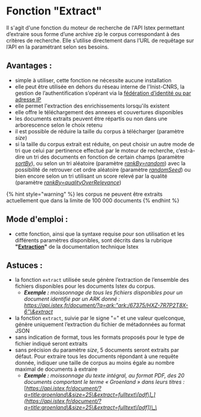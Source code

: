 # Fonction "Extract"

Il s'agit d'une fonction du moteur de recherche de l'API Istex permettant d’extraire sous forme d’une archive zip le corpus correspondant à des critères de recherche. Elle s’utilise directement dans l’URL de requêtage sur l’API en la paramétrant selon ses besoins.

## **Avantages :**

* simple à utiliser, cette fonction ne nécessite aucune installation
* elle peut être utilisée en dehors du réseau interne de l'Inist-CNRS, la gestion de l’authentification s’opérant via la [fédération d’identité ou par adresse IP](../../api/access/auth-modes.md)&#x20;
* elle permet l'extraction des enrichissements lorsqu'ils existent&#x20;
* elle offre le téléchargement des annexes et couvertures disponibles
* les documents extraits peuvent être répartis ou non dans une arborescence selon le choix retenu
* il est possible de réduire la taille du corpus à télécharger (paramètre _size_)
* si la taille du corpus extrait est réduite, on peut choisir un autre mode de tri que celui par pertinence effectué par le moteur de recherche, c’est-à-dire un tri des documents en fonction de certain champs (paramètre [_sortBy_](../../api/results/sortby.md)), ou selon un tri aléatoire (paramètre [_rankBy=random_](../../api/results/scoring.md)) avec la possibilité de retrouver cet ordre aléatoire (paramètre [_randomSeed_](../../api/results/scoring.md)) ou bien encore selon un tri utilisant un score relevé par la qualité (paramètre [_rankBy=qualityOverRelevance_](../../api/results/scoring.md))



{% hint style="warning" %}
les corpus ne peuvent être extraits actuellement que dans la limite de 100 000 documents
{% endhint %}

## **Mode d'emploi :**&#x20;

* cette fonction, ainsi que la syntaxe requise pour son utilisation et les différents paramètres disponibles, sont décrits dans la rubrique **"**[**Extraction**](../../api/search/extract-feature.md)**"** de la documentation technique Istex

## **Astuces :**

* la fonction `extract` utilisée seule génère l’extraction de l’ensemble des fichiers disponibles pour les documents Istex du corpus.&#x20;
  * _**Exemple :**_ _moissonnage de tous les fichiers disponibles pour un document identifié par un ARK donné :_[  _https://api.istex.fr/document/?q=ark:"ark:/67375/HXZ-7R7P2T8X-6"\&extract_ ](https://api.istex.fr/document/?q=ark:%22ark:/67375/HXZ-7R7P2T8X-6%22\&extract)
* la fonction `extract`, suivie par le signe "=" et une valeur quelconque, génère uniquement l’extraction du fichier de métadonnées au format JSON
* sans indication de format, tous les formats proposés pour le type de fichier indiqué seront extraits
* sans précision du paramètre _size_, 5 documents seront extraits par défaut. Pour extraire tous les documents répondant à une requête donnée, indiquer une taille de corpus au moins égale au nombre maximal de documents à extraire
  * _**Exemple :** moissonnage du texte intégral, au format PDF, des 20 documents comportant le terme « Groenland » dans leurs titres :_ [_https://api.istex.fr/document/?q=title:groenland\&size=25\&extract=fulltext\[pdf\]_](https://api.istex.fr/document/?q=title:groenland\&size=25\&extract=fulltext\[pdf])\_\_
